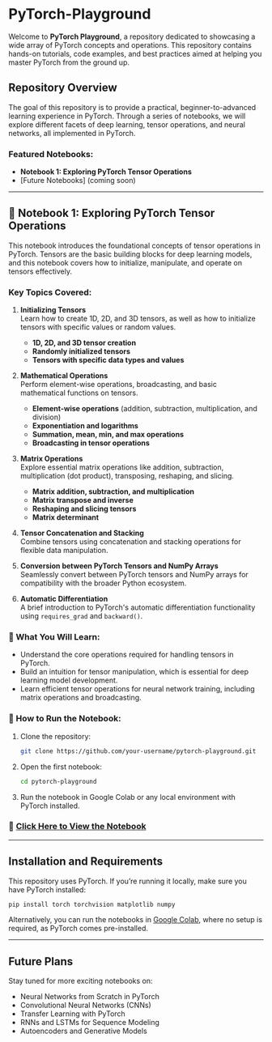 # PyTorch-Playground

Welcome to **PyTorch Playground**, a repository dedicated to showcasing a wide array of PyTorch concepts and operations. This repository contains hands-on tutorials, code examples, and best practices aimed at helping you master PyTorch from the ground up.

## Repository Overview

The goal of this repository is to provide a practical, beginner-to-advanced learning experience in PyTorch. Through a series of notebooks, we will explore different facets of deep learning, tensor operations, and neural networks, all implemented in PyTorch.

### Featured Notebooks:
- **Notebook 1: Exploring PyTorch Tensor Operations**  
- [Future Notebooks] (coming soon)

---

## 📘 Notebook 1: Exploring PyTorch Tensor Operations

This notebook introduces the foundational concepts of tensor operations in PyTorch. Tensors are the basic building blocks for deep learning models, and this notebook covers how to initialize, manipulate, and operate on tensors effectively.

### Key Topics Covered:

1. **Initializing Tensors**  
   Learn how to create 1D, 2D, and 3D tensors, as well as how to initialize tensors with specific values or random values.
   - **1D, 2D, and 3D tensor creation**
   - **Randomly initialized tensors**
   - **Tensors with specific data types and values**

2. **Mathematical Operations**  
   Perform element-wise operations, broadcasting, and basic mathematical functions on tensors.
   - **Element-wise operations** (addition, subtraction, multiplication, and division)
   - **Exponentiation and logarithms**
   - **Summation, mean, min, and max operations**
   - **Broadcasting in tensor operations**

3. **Matrix Operations**  
   Explore essential matrix operations like addition, subtraction, multiplication (dot product), transposing, reshaping, and slicing.
   - **Matrix addition, subtraction, and multiplication**
   - **Matrix transpose and inverse**
   - **Reshaping and slicing tensors**
   - **Matrix determinant**

4. **Tensor Concatenation and Stacking**  
   Combine tensors using concatenation and stacking operations for flexible data manipulation.

5. **Conversion between PyTorch Tensors and NumPy Arrays**  
   Seamlessly convert between PyTorch tensors and NumPy arrays for compatibility with the broader Python ecosystem.

6. **Automatic Differentiation**  
   A brief introduction to PyTorch's automatic differentiation functionality using `requires_grad` and `backward()`.

### 🧠 What You Will Learn:
- Understand the core operations required for handling tensors in PyTorch.
- Build an intuition for tensor manipulation, which is essential for deep learning model development.
- Learn efficient tensor operations for neural network training, including matrix operations and broadcasting.

### 🚀 How to Run the Notebook:

1. Clone the repository:
   ```bash
   git clone https://github.com/your-username/pytorch-playground.git
   ```

2. Open the first notebook:
   ```bash
   cd pytorch-playground
   ```

3. Run the notebook in Google Colab or any local environment with PyTorch installed.

### 🔗 [Click Here to View the Notebook](path_to_your_notebook)

---

## Installation and Requirements

This repository uses PyTorch. If you’re running it locally, make sure you have PyTorch installed:
```bash
pip install torch torchvision matplotlib numpy
```

Alternatively, you can run the notebooks in [Google Colab](https://colab.research.google.com/), where no setup is required, as PyTorch comes pre-installed.

---
## Future Plans

Stay tuned for more exciting notebooks on:
- Neural Networks from Scratch in PyTorch
- Convolutional Neural Networks (CNNs)
- Transfer Learning with PyTorch
- RNNs and LSTMs for Sequence Modeling
- Autoencoders and Generative Models
